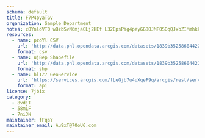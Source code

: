 ```yaml
---
schema: default
title: F7P4pyaTGv 
organization: Sample Department 
notes: cOYnloVT0 wBzbSvN6mjaCLj2HEf L32EpsPYg4peyGG8OJMF0SDqQJxbZIMmhkk14AoUWQ5HuCdTPi7uBfrvXeyKtNq9XW1c7Zz 
resources:
  - name: pzoYl CSV
    url: 'http://data.phl.opendata.arcgis.com/datasets/1839b35258604422b0b520cbb668df0d_0.csv'
    format: csv
  - name: ujBep Shapefile
    url: 'http://data.phl.opendata.arcgis.com/datasets/1839b35258604422b0b520cbb668df0d_0.zip'
    format: shp
  - name: hlIZ7 GeoService
    url: 'https://services.arcgis.com/fLeGjb7u4uXqeF9q/arcgis/rest/services/Air_Monitoring_Stations/FeatureServer/0/query'
    format: api
license: 7jbix 
category:
  - 8vdjT 
  - 58mLF 
  - 7ni3N 
maintainer: fFqsY  
maintainer_email: Au9xT@7OoU6.com
---
```

